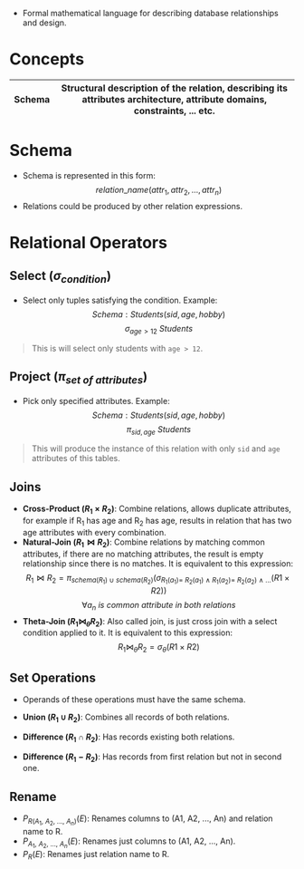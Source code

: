 - Formal mathematical language for describing database relationships and design.

# Concepts

| **Schema** | Structural description of the relation, describing its attributes architecture, attribute domains, constraints, ... etc. |
| ---------- | ------------------------------------------------------------------------------------------------------------------------ |
# Schema

- Schema is represented in this form: $$relation\_name(attr_1, attr_2, ..., attr_n)$$
- Relations could be produced by other relation expressions.
# Relational Operators

## Select ($\sigma_{condition}$)

- Select only tuples satisfying the condition. Example:
$$ Schema: Students (sid, age, hobby) $$
$$ \sigma_{age > 12}\ Students $$
> This is will select only students with `age > 12`.
## Project ($\pi_{set\ of\ attributes}$)

- Pick only specified attributes. Example:
$$ Schema: Students (sid, age, hobby) $$
$$ \pi_{sid, age}\ Students $$
>This will produce the instance of this relation with only `sid` and `age` attributes of this tables.
## Joins

- **Cross-Product ($R_1 \times R_2$)**: Combine relations, allows duplicate attributes, for example if R<sub>1</sub> has age and R<sub>2</sub> has age, results in relation that has two age attributes with every combination.
- **Natural-Join ($R_1 \bowtie R_2$)**: Combine relations by matching common attributes, if there are no matching attributes, the result is empty relationship since there is no matches. It is 
equivalent to this expression:
$$R_1 \bowtie R_2 = \pi_{schema(R_1)\ \cup\ schema(R_2)}(\sigma_{R_1(a_1) =\ R_2(a_1)\ \wedge\ R_1(a_2) =\ R_2(a_2)\ \wedge\ ...}(R1 \times R2))$$
$$ \forall a_n\ is\ common\ attribute\ in\ both\ relations$$
- **Theta-Join ($R_1 \bowtie_\theta R_2$)**: Also called join, is just cross join with a select condition applied to it. It is equivalent to this expression:
$$R_1 \bowtie_\theta R_2 = \sigma_\theta (R1 \times R2)$$
## Set Operations

- Operands of these operations must have the same schema.

- **Union ($R_1\ \cup\ R_2$)**: Combines all records of both relations.
- **Difference ($R_1\ \cap\ R_2$)**: Has records existing both relations.
- **Difference ($R_1 - R_2$)**: Has records from first relation but not in second one.
## Rename

- $P_{R(A_1,\ A_2,\ ...,\ A_n)}(E)$: Renames columns to (A1, A2, ..., An) and relation name to R.
- $P_{A_1,\ A_2,\ ...,\ A_n}(E)$: Renames just columns to (A1, A2, ..., An).
- $P_{R}(E)$: Renames just relation name to R.


